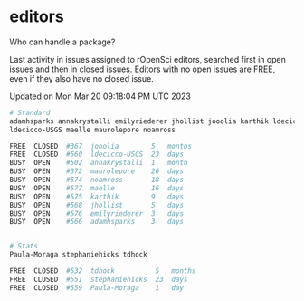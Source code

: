 # editors

Who can handle a package?

Last activity in issues assigned to rOpenSci editors, searched first in open
issues and then in closed issues. Editors with no open issues are FREE, even if
they also have no closed issue.


Updated on Mon Mar 20 09:18:04 PM UTC 2023

```bash
# Standard
adamhsparks annakrystalli emilyriederer jhollist jooolia karthik ldecicco
ldecicco-USGS maelle maurolepore noamross

FREE  CLOSED  #367  jooolia        5   months
FREE  CLOSED  #560  ldecicco-USGS  23  days
BUSY  OPEN    #502  annakrystalli  1   month
BUSY  OPEN    #572  maurolepore    26  days
BUSY  OPEN    #574  noamross       18  days
BUSY  OPEN    #577  maelle         16  days
BUSY  OPEN    #575  karthik        9   days
BUSY  OPEN    #568  jhollist       5   days
BUSY  OPEN    #576  emilyriederer  3   days
BUSY  OPEN    #566  adamhsparks    3   days


# Stats
Paula-Moraga stephaniehicks tdhock

FREE  CLOSED  #532  tdhock          5   months
FREE  CLOSED  #551  stephaniehicks  23  days
FREE  CLOSED  #559  Paula-Moraga    1   day
```
